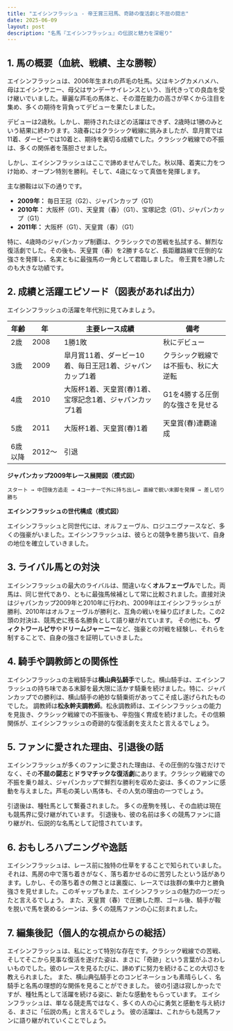 ```yaml
---
title: "エイシンフラッシュ - 帝王賞三冠馬、奇跡の復活劇と不屈の闘志"
date: 2025-06-09
layout: post
description: "名馬『エイシンフラッシュ』の伝説と魅力を深堀り"
---
```


## 1. 馬の概要（血統、戦績、主な勝鞍）

エイシンフラッシュは、2006年生まれの芦毛の牡馬。父はキングカメハメハ、母はエイシンサニー、母父はサンデーサイレンスという、当代きっての良血を受け継いでいました。華麗な芦毛の馬体と、その潜在能力の高さが早くから注目を集め、多くの期待を背負ってデビューを果たしました。

デビューは2歳秋。しかし、期待されたほどの活躍はできず、2歳時は1勝のみという結果に終わります。3歳春にはクラシック戦線に挑みましたが、皐月賞では11着、ダービーでは10着と、期待を裏切る成績でした。クラシック戦線での不振は、多くの関係者を落胆させました。

しかし、エイシンフラッシュはここで諦めませんでした。秋以降、着実に力をつけ始め、オープン特別を勝利。そして、4歳になって真価を発揮します。

主な勝鞍は以下の通りです。

* **2009年：**  毎日王冠（G2）、ジャパンカップ（G1）
* **2010年：**  大阪杯（G1）、天皇賞（春）（G1）、宝塚記念（G1）、ジャパンカップ（G1）
* **2011年：**  大阪杯（G1）、天皇賞（春）（G1）

特に、4歳時のジャパンカップ制覇は、クラシックでの苦戦を払拭する、鮮烈な復活劇でした。その後も、天皇賞（春）を2勝するなど、長距離路線で圧倒的な強さを発揮し、名実ともに最強馬の一角として君臨しました。  帝王賞を3勝したのも大きな功績です。


## 2. 成績と活躍エピソード（図表があれば出力）

エイシンフラッシュの活躍を年代別に見てみましょう。

| 年齢 | 年 | 主要レース成績 | 備考 |
|---|---|---|---|
| 2歳 | 2008 | 1勝1敗 | 秋にデビュー |
| 3歳 | 2009 | 皐月賞11着、ダービー10着、毎日王冠1着、ジャパンカップ1着 | クラシック戦線では不振も、秋に大逆転 |
| 4歳 | 2010 | 大阪杯1着、天皇賞(春)1着、宝塚記念1着、ジャパンカップ1着 | G1を4勝する圧倒的な強さを見せる |
| 5歳 | 2011 | 大阪杯1着、天皇賞(春)1着 | 天皇賞(春)連覇達成 |
| 6歳以降 | 2012〜 |  引退 |  |


**ジャパンカップ2009年レース展開図（模式図）**

```
スタート → 中団後方追走 → 4コーナーで外に持ち出し→ 直線で鋭い末脚を発揮 → 差し切り勝ち
```

**エイシンフラッシュの世代構成（模式図）**

エイシンフラッシュと同世代には、オルフェーヴル、ロジユニヴァースなど、多くの強豪がいました。エイシンフラッシュは、彼らとの競争を勝ち抜いて、自身の地位を確立していきました。


## 3. ライバル馬との対決

エイシンフラッシュの最大のライバルは、間違いなく**オルフェーヴル**でした。両馬は、同じ世代であり、ともに最強馬候補として常に比較されました。直接対決はジャパンカップ2009年と2010年に行われ、2009年はエイシンフラッシュが勝利、2010年はオルフェーヴルが勝利と、互角の戦いを繰り広げました。この2頭の対決は、競馬史に残る名勝負として語り継がれています。  その他にも、**ヴィクトワールピサ**や**ドリームジャーニー**など、強豪との対戦を経験し、それらを制することで、自身の強さを証明していきました。


## 4. 騎手や調教師との関係性

エイシンフラッシュの主戦騎手は**横山典弘騎手**でした。横山騎手は、エイシンフラッシュの持ち味である末脚を最大限に活かす騎乗を続けました。特に、ジャパンカップでの勝利は、横山騎手の絶妙な騎乗術があってこそ成し遂げられたものでした。  調教師は**松永幹夫調教師**。松永調教師は、エイシンフラッシュの能力を見抜き、クラシック戦線での不振後も、辛抱強く育成を続けました。その信頼関係が、エイシンフラッシュの奇跡的な復活劇を支えたと言えるでしょう。


## 5. ファンに愛された理由、引退後の話

エイシンフラッシュが多くのファンに愛された理由は、その圧倒的な強さだけでなく、その**不屈の闘志**と**ドラマチックな復活劇**にあります。クラシック戦線での不振を乗り越え、ジャパンカップで鮮烈な勝利を収めた姿は、多くのファンに感動を与えました。芦毛の美しい馬体も、その人気の理由の一つでしょう。

引退後は、種牡馬として繋養されました。  多くの産駒を残し、その血統は現在も競馬界に受け継がれています。  引退後も、彼の名前は多くの競馬ファンに語り継がれ、伝説的な名馬として記憶されています。


## 6. おもしろハプニングや逸話

エイシンフラッシュは、レース前に独特の仕草をすることで知られていました。それは、馬房の中で落ち着きがなく、落ち着かせるのに苦労したという話があります。しかし、その落ち着きの無さとは裏腹に、レースでは抜群の集中力と勝負強さを見せました。このギャップもまた、エイシンフラッシュの魅力の一つだったと言えるでしょう。  また、天皇賞（春）で圧勝した際、ゴール後、騎手が鞍を脱いで馬を褒めるシーンは、多くの競馬ファンの心に刻まれました。


## 7. 編集後記（個人的な視点からの総括）

エイシンフラッシュは、私にとって特別な存在です。クラシック戦線での苦戦、そしてそこから見事な復活を遂げた姿は、まさに「奇跡」という言葉がふさわしいものでした。彼のレースを見るたびに、諦めずに努力を続けることの大切さを教えられました。  また、横山典弘騎手とのコンビネーションも素晴らしく、名騎手と名馬の理想的な関係を見ることができました。  彼の引退は寂しかったですが、種牡馬として活躍を続ける姿に、新たな感動をもらっています。  エイシンフラッシュは、単なる競走馬ではなく、多くの人の心に勇気と感動を与え続ける、まさに「伝説の馬」と言えるでしょう。  彼の活躍は、これからも競馬ファンに語り継がれていくことでしょう。
